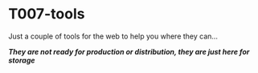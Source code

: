 # T007-tools

Just a couple of tools for the web to help you where they can...

***They are not ready for production or distribution, they are just here for storage***
